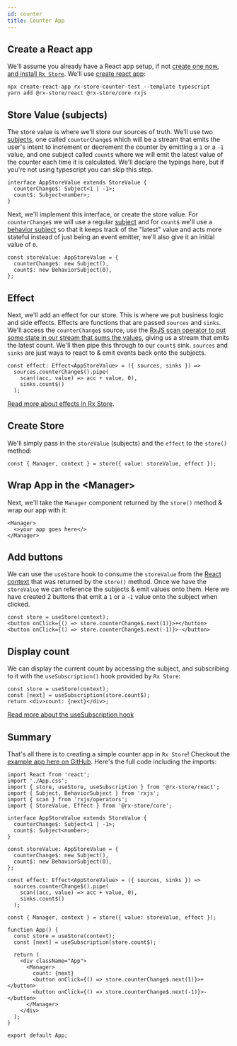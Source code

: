```yaml
---
id: counter
title: Counter App
---
```


## Create a React app

We'll assume you already have a React app setup, if not [create one now](https://reactjs.org/docs/create-a-new-react-app.html), [and install `Rx Store`](../installation.md). We'll use [create react app](https://reactjs.org/docs/create-a-new-react-app.html#create-react-app):

```
npx create-react-app rx-store-counter-test --template typescript
yarn add @rx-store/react @rx-store/core rxjs
```

## Store Value (subjects)

The store value is where we'll store our sources of truth. We'll use two [subjects](https://rxjs-dev.firebaseapp.com/guide/subject), one called `counterChange$` which will be a stream that emits the user's intent to increment or decrement the counter by emitting a `1` or a `-1` value, and one subject called `count$` where we will emit the latest value of the counter each time it is calculated. We'll declare the typings here, but if you're not using typescript you can skip this step.

```tsx
interface AppStoreValue extends StoreValue {
  counterChange$: Subject<1 | -1>;
  count$: Subject<number>;
}
```

Next, we'll implement this interface, or create the store value. For `counterChange$` we will use a regular [subject](https://rxjs-dev.firebaseapp.com/guide/subject#subject) and for `count$` we'll use a [behavior subject](https://rxjs-dev.firebaseapp.com/guide/subject#behaviorsubject) so that it keeps track of the "latest" value and acts more stateful instead of just being an event emitter, we'll also give it an initial value of `0`.

```tsx
const storeValue: AppStoreValue = {
  counterChange$: new Subject(),
  count$: new BehaviorSubject(0),
};
```

## Effect

Next, we'll add an effect for our store. This is where we put business logic and side effects. Effects are functions that are passed `sources` and `sinks`. We'll access the `counterChange$` source, use the [RxJS scan operator to put some state in our stream that sums the values](), giving us a stream that emits the latest count. We'll then pipe this through to our `count$` sink. `sources` and `sinks` are just ways to react to & emit events back onto the subjects.

```tsx
const effect: Effect<AppStoreValue> = ({ sources, sinks }) =>
  sources.counterChange$().pipe(
    scan((acc, value) => acc + value, 0),
    sinks.count$()
  );
```

[Read more about effects in Rx Store](../../core/basic-concepts/root-effect).

## Create Store

We'll simply pass in the `storeValue` (subjects) and the `effect` to the `store()` method:

```tsx
const { Manager, context } = store({ value: storeValue, effect });
```

## Wrap App in the &lt;Manager&gt;

Next, we'll take the `Manager` component returned by the `store()` method & wrap our app with it:

```tsx
<Manager>
  <>your app goes here</>
</Manager>
```

## Add buttons

We can use the `useStore` hook to consume the `storeValue` from the [React context](https://reactjs.org/docs/context.html) that was returned by the `store()` method. Once we have the `storeValue` we can reference the subjects & emit values onto them. Here we have created 2 buttons that emit a `1` or a `-1` value onto the subject when clicked.

```tsx
const store = useStore(context);
<button onClick={() => store.counterChange$.next(1)}>+</button>
<button onClick={() => store.counterChange$.next(-1)}>-</button>
```

## Display count

We can display the current count by accessing the subject, and subscribing to it with the `useSubscription()` hook provided by `Rx Store`:

```tsx
const store = useStore(context);
const [next] = useSubscription(store.count$);
return <div>count: {next}</div>;
```

[Read more about the useSubscription hook](../api-reference/use-subscription.md)

## Summary

That's all there is to creating a simple counter app in `Rx Store`! Checkout the [example app here on GitHub](https://github.com/rx-store/rx-store/tree/master/apps/react-example-counter). Here's the full code including the imports:

```tsx
import React from 'react';
import './App.css';
import { store, useStore, useSubscription } from '@rx-store/react';
import { Subject, BehaviorSubject } from 'rxjs';
import { scan } from 'rxjs/operators';
import { StoreValue, Effect } from '@rx-store/core';

interface AppStoreValue extends StoreValue {
  counterChange$: Subject<1 | -1>;
  count$: Subject<number>;
}

const storeValue: AppStoreValue = {
  counterChange$: new Subject(),
  count$: new BehaviorSubject(0),
};

const effect: Effect<AppStoreValue> = ({ sources, sinks }) =>
  sources.counterChange$().pipe(
    scan((acc, value) => acc + value, 0),
    sinks.count$()
  );

const { Manager, context } = store({ value: storeValue, effect });

function App() {
  const store = useStore(context);
  const [next] = useSubscription(store.count$);

  return (
    <div className="App">
      <Manager>
        count: {next}
        <button onClick={() => store.counterChange$.next(1)}>+</button>
        <button onClick={() => store.counterChange$.next(-1)}>-</button>
      </Manager>
    </div>
  );
}

export default App;
```
